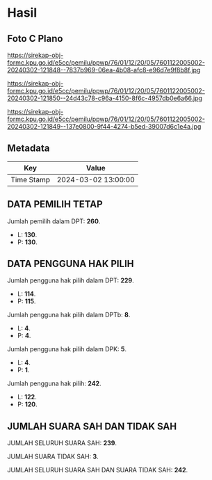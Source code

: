 # Hasil

## Foto C Plano

https://sirekap-obj-formc.kpu.go.id/e5cc/pemilu/ppwp/76/01/12/20/05/7601122005002-20240302-121848--7837b969-06ea-4b08-afc8-e96d7e9f8b8f.jpg

https://sirekap-obj-formc.kpu.go.id/e5cc/pemilu/ppwp/76/01/12/20/05/7601122005002-20240302-121850--24d43c78-c96a-4150-8f6c-4957db0e6a66.jpg

https://sirekap-obj-formc.kpu.go.id/e5cc/pemilu/ppwp/76/01/12/20/05/7601122005002-20240302-121849--137e0800-9f44-4274-b5ed-39007d6c1e4a.jpg


## Metadata

| Key        | Value               |
| ---------- | ------------------- |
| Time Stamp | 2024-03-02 13:00:00 |


## DATA PEMILIH TETAP

Jumlah pemilih dalam DPT: **260**.
 * L: **130**.
 * P: **130**.

## DATA PENGGUNA HAK PILIH

Jumlah pengguna hak pilih dalam DPT: **229**.
 * L: **114**.
 * P: **115**.

Jumlah pengguna hak pilih dalam DPTb: **8**.
 * L: **4**.
 * P: **4**.

Jumlah pengguna hak pilih dalam DPK: **5**.
 * L: **4**.
 * P: **1**.

Jumlah pengguna hak pilih: **242**.
 * L: **122**.
 * P: **120**.

## JUMLAH SUARA SAH DAN TIDAK SAH

JUMLAH SELURUH SUARA SAH: **239**.

JUMLAH SUARA TIDAK SAH: **3**.

JUMLAH SELURUH SUARA SAH DAN SUARA TIDAK SAH: **242**.


